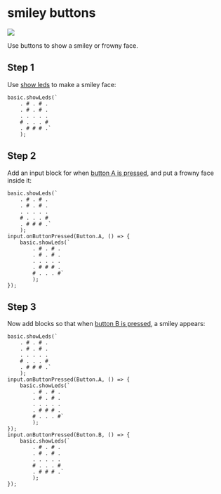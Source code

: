 # smiley buttons

![](/static/mb/projects/a2-buttons.png)

Use buttons to show a smiley or frowny face. 

## Step 1

Use [show leds](/reference/basic/show-leds) to make a smiley face:

```blocks
basic.showLeds(`
    . # . # .
    . # . # .
    . . . . .
    # . . . #
    . # # # .`
    );
```

## Step 2

Add an input block for when [button A is pressed](/reference/input/button-is-pressed), and put a
frowny face inside it:

```blocks
basic.showLeds(`
    . # . # .
    . # . # .
    . . . . .
    # . . . #
    . # # # .`
    );
input.onButtonPressed(Button.A, () => { 
    basic.showLeds(`
        . # . # .
        . # . # .
        . . . . .
        . # # # .
        # . . . #`
        );
});
```

## Step 3

Now add blocks so that when [button B is pressed](/reference/input/button-is-pressed), a smiley appears:

```blocks
basic.showLeds(`
    . # . # .
    . # . # .
    . . . . .
    # . . . #
    . # # # .`
    );
input.onButtonPressed(Button.A, () => { 
    basic.showLeds(`
        . # . # .
        . # . # .
        . . . . .
        . # # # .
        # . . . #`
        );
});
input.onButtonPressed(Button.B, () => { 
    basic.showLeds(`
        . # . # .
        . # . # .
        . . . . .
        # . . . #
        . # # # .`
        );
});
```
